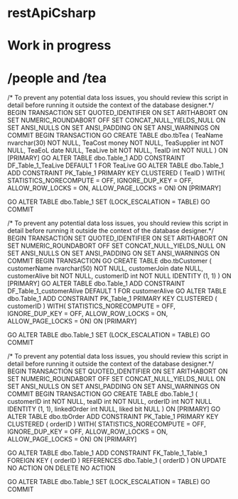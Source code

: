 # restApiCsharp
# Work in progress 
# /people and /tea 

/* To prevent any potential data loss issues, you should review this script in detail before running it outside the context of the database designer.*/
BEGIN TRANSACTION
SET QUOTED_IDENTIFIER ON
SET ARITHABORT ON
SET NUMERIC_ROUNDABORT OFF
SET CONCAT_NULL_YIELDS_NULL ON
SET ANSI_NULLS ON
SET ANSI_PADDING ON
SET ANSI_WARNINGS ON
COMMIT
BEGIN TRANSACTION
GO
CREATE TABLE dbo.tbTea
	(
	TeaName nvarchar(30) NOT NULL,
	TeaCost money NOT NULL,
	TeaSupplier int NOT NULL,
	TeaEoL date NULL,
	TeaLive bit NOT NULL,
	TeaID int NOT NULL
	)  ON [PRIMARY]
GO
ALTER TABLE dbo.Table_1 ADD CONSTRAINT
	DF_Table_1_TeaLive DEFAULT 1 FOR TeaLive
GO
ALTER TABLE dbo.Table_1 ADD CONSTRAINT
	PK_Table_1 PRIMARY KEY CLUSTERED 
	(
	TeaID
	) WITH( STATISTICS_NORECOMPUTE = OFF, IGNORE_DUP_KEY = OFF, ALLOW_ROW_LOCKS = ON, ALLOW_PAGE_LOCKS = ON) ON [PRIMARY]

GO
ALTER TABLE dbo.Table_1 SET (LOCK_ESCALATION = TABLE)
GO
COMMIT

/* To prevent any potential data loss issues, you should review this script in detail before running it outside the context of the database designer.*/
BEGIN TRANSACTION
SET QUOTED_IDENTIFIER ON
SET ARITHABORT ON
SET NUMERIC_ROUNDABORT OFF
SET CONCAT_NULL_YIELDS_NULL ON
SET ANSI_NULLS ON
SET ANSI_PADDING ON
SET ANSI_WARNINGS ON
COMMIT
BEGIN TRANSACTION
GO
CREATE TABLE dbo.tbCustomer
	(
	customerName nvarchar(50) NOT NULL,
	customerJoin date NULL,
	customerAlive bit NOT NULL,
	customerID int NOT NULL IDENTITY (1, 1)
	)  ON [PRIMARY]
GO
ALTER TABLE dbo.Table_1 ADD CONSTRAINT
	DF_Table_1_customerAlive DEFAULT 1 FOR customerAlive
GO
ALTER TABLE dbo.Table_1 ADD CONSTRAINT
	PK_Table_1 PRIMARY KEY CLUSTERED 
	(
	customerID
	) WITH( STATISTICS_NORECOMPUTE = OFF, IGNORE_DUP_KEY = OFF, ALLOW_ROW_LOCKS = ON, ALLOW_PAGE_LOCKS = ON) ON [PRIMARY]

GO
ALTER TABLE dbo.Table_1 SET (LOCK_ESCALATION = TABLE)
GO
COMMIT

/* To prevent any potential data loss issues, you should review this script in detail before running it outside the context of the database designer.*/
BEGIN TRANSACTION
SET QUOTED_IDENTIFIER ON
SET ARITHABORT ON
SET NUMERIC_ROUNDABORT OFF
SET CONCAT_NULL_YIELDS_NULL ON
SET ANSI_NULLS ON
SET ANSI_PADDING ON
SET ANSI_WARNINGS ON
COMMIT
BEGIN TRANSACTION
GO
CREATE TABLE dbo.Table_1
	(
	customerID int NOT NULL,
	teaID int NOT NULL,
	orderID int NOT NULL IDENTITY (1, 1),
	linkedOrder int NULL,
	liked bit NULL
	)  ON [PRIMARY]
GO
ALTER TABLE dbo.tbOrder ADD CONSTRAINT
	PK_Table_1 PRIMARY KEY CLUSTERED 
	(
	orderID
	) WITH( STATISTICS_NORECOMPUTE = OFF, IGNORE_DUP_KEY = OFF, ALLOW_ROW_LOCKS = ON, ALLOW_PAGE_LOCKS = ON) ON [PRIMARY]

GO
ALTER TABLE dbo.Table_1 ADD CONSTRAINT
	FK_Table_1_Table_1 FOREIGN KEY
	(
	orderID
	) REFERENCES dbo.Table_1
	(
	orderID
	) ON UPDATE  NO ACTION 
	 ON DELETE  NO ACTION 
	
GO
ALTER TABLE dbo.Table_1 SET (LOCK_ESCALATION = TABLE)
GO
COMMIT
